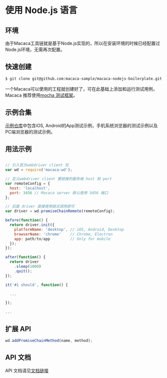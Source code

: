 # 使用 Node.js 语言

## 环境

由于Macaca工具链就是基于Node.js实现的，所以在安装环境的时候已经配置过Node.js环境，无需再次配置。

## 快速创建

``` bash
$ git clone git@github.com:macaca-sample/macaca-nodejs-boilerplate.git
```

一个Macaca可以使用的工程就创建好了，可在此基础上添加和运行测试用例，Macaca 推荐使用[mocha 测试框架](//github.com/mochajs/mocha)。

## 示例合集

[示例仓库](//github.com/macaca-sample/sample-nodejs)中包含iOS, Android的App测试示例，手机系统浏览器的测试示例以及PC端浏览器的测试示例。

## 用法示例

``` javascript

// 引入官方webdriver client 包
var wd = require('macaca-wd');

// 定义webdriver client 要链接的服务端 host 和 port
var remoteConfig = {
  host: 'localhost',
  port: 3456 // Macaca server 默认使用 3456 端口
};

// 后面 driver 直接使用链式调用即可
var driver = wd.promiseChainRemote(remoteConfig);

before(function() {
  return driver.init({
    platformName: 'desktop', // iOS, Android, Desktop
    browserName: 'chrome'    // Chrome, Electron
    app: path/to/app         // Only for mobile
  });
});

after(function() {
  return driver
    .sleep(1000)
    .quit();
});

it('#1 should', function() {

  ...

});

...
```

## 扩展 API

``` javascript
wd.addPromiseChainMethod(name, method);
```

## API 文档

API 文档请见[文档链接](//macacajs.github.io/macaca-wd)

